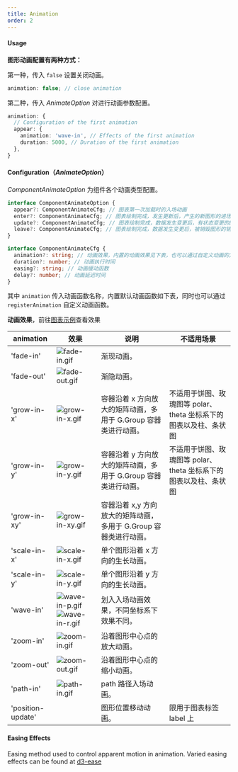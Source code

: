 ```yaml
---
title: Animation
order: 2
---
```


#### Usage

<b>图形动画配置有两种方式：</b>

第一种，传入 `false` 设置关闭动画。

```ts
animation: false; // close animation
```

第二种，传入 *AnimateOption* 对进行动画参数配置。

```ts
animation: {
  // Configuration of the first animation
  appear: {
    animation: 'wave-in', // Effects of the first animation
    duration: 5000, // Duration of the first animation
  },
}
```

#### Configuration（*AnimateOption*）

<div class='custom-api-docs'>

*ComponentAnimateOption* 为组件各个动画类型配置。

```ts
interface ComponentAnimateOption {
  appear?: ComponentAnimateCfg; // 图表第一次加载时的入场动画
  enter?: ComponentAnimateCfg; // 图表绘制完成，发生更新后，产生的新图形的进场动画
  update?: ComponentAnimateCfg; // 图表绘制完成，数据发生变更后，有状态变更的图形的更新动画
  leave?: ComponentAnimateCfg; // 图表绘制完成，数据发生变更后，被销毁图形的销毁动画
}

interface ComponentAnimateCfg {
  animation?: string; // 动画效果，内置的动画效果见下表，也可以通过自定义动画的方式实现自定义效果
  duration?: number; // 动画执行时间
  easing?: string; // 动画缓动函数
  delay?: number; // 动画延迟时间
}
```

其中 `animation` 传入动画函数名称，内置默认动画函数如下表，同时也可以通过 `registerAnimation` 自定义动画函数。

**动画效果**，前往[图表示例](/zh/examples/dynamic-plots/animation)查看效果

| animation         | 效果           | 说明                         | 不适用场景 |
| ----------------- | --- | -------------------------------- |-------- |
| 'fade-in'         | ![fade-in.gif](https://gw.alipayobjects.com/mdn/rms\_f5c722/afts/img/A\*LTRRRL8JwfQAAAAAAAAAAABkARQnAQ)                                                                                                          | 渐现动画。                                                       | |
| 'fade-out'        | ![fade-out.gif](https://gw.alipayobjects.com/mdn/rms\_f5c722/afts/img/A\*s4Y4S5JJ6WEAAAAAAAAAAABkARQnAQ)                                                                                                         | 渐隐动画。                                                       | |
| 'grow-in-x'       | ![grow-in-x.gif](https://gw.alipayobjects.com/mdn/rms\_f5c722/afts/img/A\*vhRVSLxDqU8AAAAAAAAAAABkARQnAQ)                                                                                                        | 容器沿着 x 方向放大的矩阵动画，多用于 G.Group 容器类进行动画。   | 不适用于饼图、玫瑰图等 polar、theta 坐标系下的图表以及柱、条状图 |
| 'grow-in-y'       | ![grow-in-y.gif](https://gw.alipayobjects.com/mdn/rms\_f5c722/afts/img/A\*L6mkQa3aG64AAAAAAAAAAABkARQnAQ)                                                                                                        | 容器沿着 y 方向放大的矩阵动画，多用于 G.Group 容器类进行动画。   | 不适用于饼图、玫瑰图等 polar、theta 坐标系下的图表以及柱、条状图 |
| 'grow-in-xy'      | ![grow-in-xy.gif](https://gw.alipayobjects.com/mdn/rms\_f5c722/afts/img/A\*LfPrQouGwYIAAAAAAAAAAABkARQnAQ)                                                                                                       | 容器沿着 x,y 方向放大的矩阵动画，多用于 G.Group 容器类进行动画。 ||
| 'scale-in-x'      | ![scale-in-x.gif](https://gw.alipayobjects.com/mdn/rms\_f5c722/afts/img/A\*oiaGTLx-dNcAAAAAAAAAAABkARQnAQ)                                                                                                       | 单个图形沿着 x 方向的生长动画。                                  ||
| 'scale-in-y'      | ![scale-in-y.gif](https://gw.alipayobjects.com/mdn/rms\_f5c722/afts/img/A\*T6mLTY3o9OoAAAAAAAAAAABkARQnAQ)                                                                                                       | 单个图形沿着 y 方向的生长动画。                                  ||
| 'wave-in'         | ![wave-in-p.gif](https://gw.alipayobjects.com/mdn/rms\_f5c722/afts/img/A\*W5CdQIWw-M4AAAAAAAAAAABkARQnAQ)![wave-in-r.gif](https://gw.alipayobjects.com/mdn/rms\_f5c722/afts/img/A\*z9jjQY-lHcwAAAAAAAAAAABkARQnAQ) | 划入入场动画效果，不同坐标系下效果不同。                         ||
| 'zoom-in'         | ![zoom-in.gif](https://gw.alipayobjects.com/mdn/rms\_f5c722/afts/img/A\*wc4dQp4E6vkAAAAAAAAAAABkARQnAQ)                                                                                                          | 沿着图形中心点的放大动画。                                       ||
| 'zoom-out'        | ![zoom-out.gif](https://gw.alipayobjects.com/mdn/rms\_f5c722/afts/img/A\*PZ2gTrkV29YAAAAAAAAAAABkARQnAQ)                                                                                                         | 沿着图形中心点的缩小动画。                                       ||
| 'path-in'         | ![path-in.gif](https://gw.alipayobjects.com/mdn/rms\_f5c722/afts/img/A\*gxZ1RIIMtdIAAAAAAAAAAABkARQnAQ)                                                                                                          | path 路径入场动画。                                              ||
| 'position-update' |                                                                                                                                                                                                                | 图形位置移动动画。                                               | 限用于图表标签 label 上 |

</div>


#### Easing Effects

Easing method used to control apparent motion in animation. Varied easing effects can be found at [d3-ease](https://github.com/d3/d3-ease)

<Playground path="dynamic-plots/animation/demo/easing-effects.ts" rid="easing-effect"></playground>
